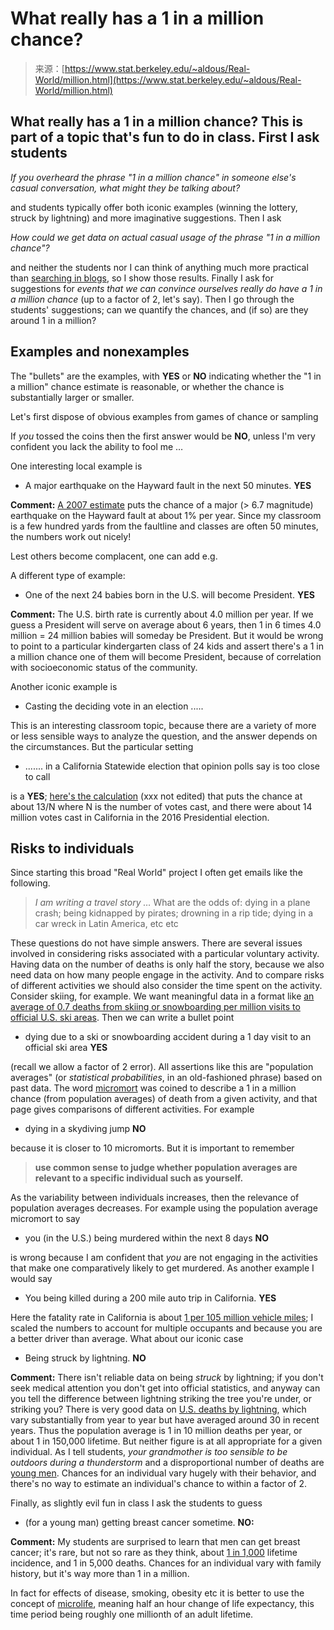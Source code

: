 <!--yml
category: 未分类
date: 2024-05-27 14:36:53
-->

# What really has a 1 in a million chance?

> 来源：[https://www.stat.berkeley.edu/~aldous/Real-World/million.html](https://www.stat.berkeley.edu/~aldous/Real-World/million.html)

## What really has a 1 in a million chance? This is part of a topic that's fun to do in class. First I ask students

*If you overheard the phrase "1 in a million chance" in someone else's casual conversation, what might they be talking about?*

and students typically offer both iconic examples (winning the lottery, struck by lightning) and more imaginative suggestions. Then I ask

*How could we get data on actual casual usage of the phrase "1 in a million chance"?*

and neither the students nor I can think of anything much more practical than [searching in blogs](https://www.stat.berkeley.edu/~aldous/Real-World/blogs.html), so I show those results. Finally I ask for suggestions for *events that we can convince ourselves really do have a 1 in a million chance* (up to a factor of 2, let's say). Then I go through the students' suggestions; can we quantify the chances, and (if so) are they around 1 in a million?

## Examples and nonexamples

The "bullets" are the examples, with **YES** or **NO** indicating whether the "1 in a million" chance estimate is reasonable, or whether the chance is substantially larger or smaller.

Let's first dispose of obvious examples from games of chance or sampling

If *you* tossed the coins then the first answer would be **NO**, unless I'm very confident you lack the ability to fool me …

One interesting local example is

*   A major earthquake on the Hayward fault in the next 50 minutes. **YES**

**Comment:** [A 2007 estimate](http://pubs.usgs.gov/of/2007/1437/) puts the chance of a major (> 6.7 magnitude) earthquake on the Hayward fault at about 1% per year. Since my classroom is a few hundred yards from the faultline and classes are often 50 minutes, the numbers work out nicely!

Lest others become complacent, one can add e.g.

A different type of example:

*   One of the next 24 babies born in the U.S. will become President. **YES**

**Comment:** The U.S. birth rate is currently about 4.0 million per year. If we guess a President will serve on average about 6 years, then 1 in 6 times 4.0 million = 24 million babies will someday be President. But it would be wrong to point to a particular kindergarten class of 24 kids and assert there's a 1 in a million chance one of them will become President, because of correlation with socioeconomic status of the community.

Another iconic example is

*   Casting the deciding vote in an election .....

This is an interesting classroom topic, because there are a variety of more or less sensible ways to analyze the question, and the answer depends on the circumstances. But the particular setting

*   ....... in a California Statewide election that opinion polls say is too close to call

is a **YES**; [here's the calculation](https://www.stat.berkeley.edu/~aldous/Real-World/election.html) (xxx not edited) that puts the chance at about 13/N where N is the number of votes cast, and there were about 14 million votes cast in California in the 2016 Presidential election.

## Risks to individuals

Since starting this broad "Real World" project I often get emails like the following.

> *I am writing a travel story …* What are the odds of: dying in a plane crash; being kidnapped by pirates; drowning in a rip tide; dying in a car wreck in Latin America, etc etc

These questions do not have simple answers. There are several issues involved in considering risks associated with a particular voluntary activity. Having data on the number of deaths is only half the story, because we also need data on how many people engage in the activity. And to compare risks of different activities we should also consider the time spent on the activity. Consider skiing, for example. We want meaningful data in a format like [an average of 0.7 deaths from skiing or snowboarding per million visits to official U.S. ski areas](http://www.nsaa.org/media/275270/Fatality_Fact_Sheet_9_1_2016.pdf). Then we can write a bullet point

*   dying due to a ski or snowboarding accident during a 1 day visit to an official ski area **YES**

(recall we allow a factor of 2 error). All assertions like this are "population averages" (or *statistical probabilities*, in an old-fashioned phrase) based on past data. The word [micromort](https://en.wikipedia.org/wiki/Micromort) was coined to describe a 1 in a million chance (from population averages) of death from a given activity, and that page gives comparisons of different activities. For example

*   dying in a skydiving jump **NO**

because it is closer to 10 micromorts. But it is important to remember

> **use common sense to judge whether population averages are relevant to a specific individual such as yourself.**

As the variability between individuals increases, then the relevance of population averages decreases. For example using the population average micromort to say

*   you (in the U.S.) being murdered within the next 8 days **NO**

is wrong because I am confident that *you* are not engaging in the activities that make one comparatively likely to get murdered. As another example I would say

*   You being killed during a 200 mile auto trip in California. **YES**

Here the fatality rate in California is about [1 per 105 million vehicle miles](https://cdan.nhtsa.gov/stsi.htm#); I scaled the numbers to account for multiple occupants and because you are a better driver than average. What about our iconic case

*   Being struck by lightning. **NO**

**Comment:** There isn't reliable data on being *struck* by lightning; if you don't seek medical attention you don't get into official statistics, and anyway can you tell the difference between lightning striking the tree you're under, or striking you? There is very good data on [U.S. deaths by lightning](http://www.lightningsafety.noaa.gov/fatalities.shtml), which vary substantially from year to year but have averaged around 30 in recent years. Thus the population average is 1 in 10 million deaths per year, or about 1 in 150,000 lifetime. But neither figure is at all appropriate for a given individual. As I tell students, *your grandmother is too sensible to be outdoors during a thunderstorm* and a disproportional number of deaths are [young men](http://www.lightningsafety.noaa.gov/fatalities/fatalities16.shtml). Chances for an individual vary hugely with their behavior, and there's no way to estimate an individual's chance to within a factor of 2.

Finally, as slightly evil fun in class I ask the students to guess

*   (for a young man) getting breast cancer sometime. **NO:**

**Comment:** My students are surprised to learn that men can get breast cancer; it's rare, but not so rare as they think, about [1 in 1,000](https://www.cancer.org/cancer/breast-cancer-in-men/about/key-statistics.html) lifetime incidence, and 1 in 5,000 deaths. Chances for an individual vary with family history, but it's way more than 1 in a million.

In fact for effects of disease, smoking, obesity etc it is better to use the concept of [microlife](https://en.wikipedia.org/wiki/Microlife), meaning half an hour change of life expectancy, this time period being roughly one millionth of an adult lifetime.